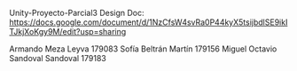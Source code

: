 Unity-Proyecto-Parcial3
Design Doc:
https://docs.google.com/document/d/1NzCfsW4svRa0P44kyX5tsijbdlSE9ikITJkjXoKgy9M/edit?usp=sharing

Armando Meza Leyva 179083
Sofía Beltrán Martín 179156
Miguel Octavio Sandoval Sandoval 179183
